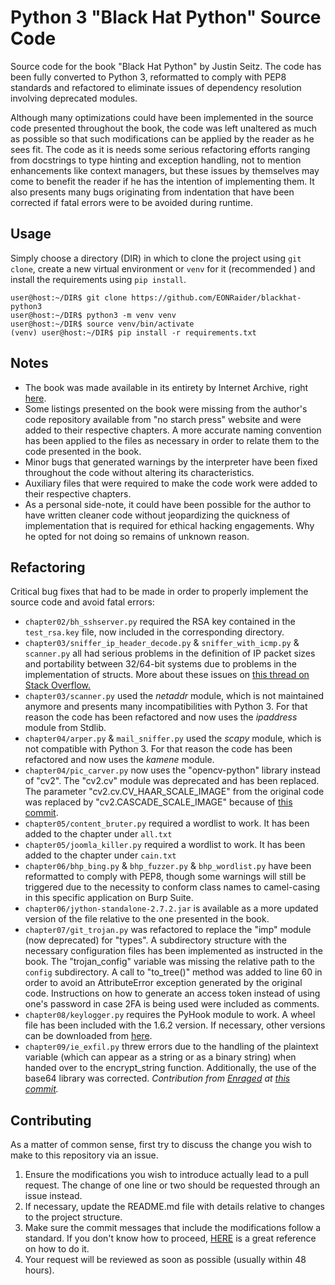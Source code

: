 # Python 3 "Black Hat Python" Source Code

Source code for the book "Black Hat Python" by Justin Seitz. The code has been fully converted to Python 3, reformatted to comply with PEP8 standards and refactored to eliminate issues of dependency resolution involving deprecated modules.

Although many optimizations could have been implemented in the source code
 presented
throughout the book, the code was left unaltered as much as possible so that
such modifications can be applied by the reader as he sees fit. The code as
it is needs some serious refactoring efforts ranging from docstrings to type
hinting and exception handling, not to mention enhancements like context
 managers, but these issues by themselves may come to benefit the reader if 
 he has the intention of implementing them. It also presents many bugs
 originating from indentation that have been corrected if fatal errors were 
 to be avoided during runtime.

## Usage
Simply choose a directory (DIR) in which to clone the project using
`git clone`, create a new virtual environment or `venv` for it (recommended
) and install the requirements using `pip install`.

```
user@host:~/DIR$ git clone https://github.com/EONRaider/blackhat-python3
user@host:~/DIR$ python3 -m venv venv
user@host:~/DIR$ source venv/bin/activate
(venv) user@host:~/DIR$ pip install -r requirements.txt
```

## Notes
- The book was made available in its entirety by Internet Archive, right
 [here](https://archive.org/details/pdfy-rJnW-pPgiHK61dok/).
- Some listings presented on the book were missing from the author's code
 repository available from "no starch press" website and were
added to their respective chapters. A more accurate naming convention has
been applied to the files as necessary in order to relate them to the code
presented in the book.
- Minor bugs that generated warnings by the interpreter have been fixed
 throughout the code without altering its characteristics.
- Auxiliary files that were required to make the code work were added to their 
respective chapters.
- As a personal side-note, it could have been possible for the author
 to have written cleaner code without jeopardizing the quickness of
  implementation that is required for ethical hacking engagements. Why he
   opted for not doing so remains of unknown reason.

## Refactoring

Critical bug fixes that had to be made in order to properly implement the
 source code and avoid fatal errors:
- `chapter02/bh_sshserver.py` required the RSA key contained in the `test_rsa.key` file, now included in the corresponding directory.
- `chapter03/sniffer_ip_header_decode.py` & `sniffer_with_icmp.py` & `scanner.py` all had serious
 problems in the definition of IP packet sizes and portability between 32/64-bit 
 systems due to problems in the implementation of structs. More about these 
 issues on [this thread on Stack Overflow.](https://stackoverflow.com/questions/29306747/python-sniffing-from-black-hat-python-book#29307402)
- `chapter03/scanner.py` used the *netaddr* module, which is not
 maintained anymore and presents many incompatibilities with Python 3. 
 For that reason the code has been refactored and now uses the *ipaddress*
  module from Stdlib.
- `chapter04/arper.py` & `mail_sniffer.py` used the *scapy* module, which is
 not compatible with Python 3. For that reason the code has been refactored and 
 now uses the *kamene* module.
- `chapter04/pic_carver.py` now uses the "opencv-python" library instead of
"cv2". The "cv2.cv" module was deprecated and has been replaced. The parameter
"cv2.cv.CV_HAAR_SCALE_IMAGE" from the original code was replaced by 
"cv2.CASCADE_SCALE_IMAGE" because of [this commit](https://github.com/ragulin/face-recognition-server/commit/7b9773be352cbcd8a3aff50c7371f8aaf737bc5c).
- `chapter05/content_bruter.py` required a wordlist to work. It has been added
to the chapter under `all.txt`
- `chapter05/joomla_killer.py` required a wordlist to work. It has been added
to the chapter under `cain.txt`
- `chapter06/bhp_bing.py` & `bhp_fuzzer.py` & `bhp_wordlist.py` have been
 reformatted to comply with PEP8, though some warnings will still be
  triggered due to the necessity to conform class names to camel-casing in
   this specific application on Burp Suite.
- `chapter06/jython-standalone-2.7.2.jar` is available as a more updated
 version of the file relative to the one presented in the book.
- `chapter07/git_trojan.py` was refactored to replace the "imp" module (now
 deprecated) for "types". A subdirectory structure with the necessary
  configuration files has been implemented as instructed in the book. The
   "trojan_config" variable was missing the relative path to the `config` subdirectory. A call to "to_tree()" method was added to line 60 in order to
   avoid an AttributeError exception generated by the original code.
   Instructions on how to generate an access token
   instead of using one's password in case 2FA is being used were included as comments.
- `chapter08/keylogger.py` requires the PyHook module to work. A wheel file
 has been included with the 1.6.2 version. If necessary, other versions can
  be downloaded from [here](https://www.lfd.uci.edu/~gohlke/pythonlibs/#pyhook).
- `chapter09/ie_exfil.py` threw errors due to the handling of the plaintext
 variable (which can appear as a string or as a binary string) when handed over 
 to the encrypt_string function. Additionally, the use of the base64 library was
  corrected. *Contribution from [Enraged](https://github.com/Enraged) at 
  [this commit](https://github.com/EONRaider/blackhat-python3/pull/2/commits/fcab6afc19fc4ea01b8c5c475e7b8c5e4b158df6).*

## Contributing

As a matter of common sense, first try to discuss the change you wish to make to
this repository via an issue.

1. Ensure the modifications you wish to introduce actually lead to a pull
request. The change of one line or two should be requested through an issue
 instead.
2. If necessary, update the README.md file with details relative to changes to
 the project structure.
3. Make sure the commit messages that include the modifications follow a
 standard. If you don't know how to proceed, [HERE](https://chris.beams.io/posts/git-commit/)
  is a great reference on how to do it.
4. Your request will be reviewed as soon as possible (usually within 48 hours).

